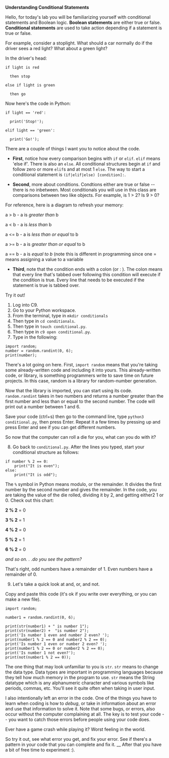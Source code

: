 **Understanding Conditional Statements**

Hello, for today's lab you will be familiarizing yourself with conditional statements and Boolean logic.  **Boolean statements** are either true or false.  **Conditional statements** are used to take action depending if a statement is true or false.

For example, consider a stoplight.  What should a car normally do if the driver sees a red light?  What about a green light?

In the driver's head:
```
if light is red

  then stop
  
else if light is green

  then go
```
Now here's the code in Python:
```
if light == 'red':

  print('Stop!');
  
elif light == 'green':

  print('Go!');
````
There are a couple of things I want you to notice about the code.

* **First**, notice how every comparison begins with `if` or `elif`.  `elif` means 'else if'.  There is also an `else`.  All conditional structures begin at `if` and follow zero or more `elif`s and at most 1 `else`.  The way to start a conditional statement is `(if|elif|else) [condition]:`.

* **Second**, more about conditions.  Condtions either are true or false -- there is no inbetween.  Most conditionals you will use in this class are comparisons between two like objects.  For example, is 1 > 2?  Is 9 > 0?

For reference, here is a diagram to refresh your memory:

a > b - a is *greater than* b

a < b - a is *less than* b

a <= b - a is *less than or equal* to b

a >= b - a is *greater than or equal* to b

a == b - a is *equal to b* (note this is different in programming since one = means assigning a value to a variable

* **Third**, note that the condition ends with a colon (or : ).  The colon means that every line that's tabbed over following this condition will execute if the condition is true.  Every line that needs to be executed if the statement is true is tabbed over.

Try it out!
1.  Log into C9.
2.  Go to your Python workspace.
3.  From the terminal, type in `mkdir conditionals`
4.  Then type in `cd conditionals`.
5.  Then type in `touch conditional.py`.
6.  Then type in `c9 open conditional.py`.
7.  Type in the following:
```
import random;
number = random.randint(0, 6);
print(number);
```

There's a lot going on here.  First, `import random` means that you're taking some already-written code and including it into yours.  This already-written code, or library, is something programmers write to save time on future projects.  In this case, random is a library for random-number generation.

Now that the library is imported, you can start using its code.  `random.randint` takes in two numbers and returns a number greater than the first number and less than or equal to the second number.  The code will print out a number between 1 and 6.

Save your code (ctrl+s) then go to the command line, type `python3 conditional.py`, then press Enter.  Repeat it a few times by pressing up and press Enter and see if you can get different numbers.

So now that the computer can roll a die for you, what can you do with it?

8.  Go back to `conditional.py`.  After the lines you typed, start your conditional structure as follows:
```
if number % 2 == 0:
    print("It is even");
else:
    print("It is odd");
```
The `%` symbol in Python means modulo, or the remainder.  It divides the first number by the second number and gives the remainder.  In the code, you are taking the value of the die rolled, dividing it by 2, and getting either2 1 or 0.  Check out this chart:

**2 % 2** = 0

**3 % 2** = 1

**4 % 2** = 0

**5 % 2** = 1

**6 % 2** = 0

*and so on. . .do you see the pattern?*

That's right, odd numbers have a remainder of 1.  Even numbers have a remainder of 0.

9.  Let's take a quick look at and, or, and not.

Copy and paste this code (it's ok if you write over everything, or you can make a new file).
```
import random;

number1 = random.randint(0, 6);

print(str(number1) + " is number 1");
print(str(number2) +  "is number 2");
print('Is number 1 even and number 2 even? ');
print(number1 % 2 == 0 and number2 % 2 == 0);
print('Is number 1 even or number 2 even? ');
print(number1 % 2 == 0 or number2 % 2 == 0);
print('Is number 1 not even?');
print(not(number1 % 2 == 0));
```
The one thing that may look unfamiliar to you is `str`.  `str` means to change the data type.  Data types are important in programming languages because they tell how much memory in the program to use.   `str` means the String datatype which is any alphanumeric character and various symbols like periods, commas, etc.  You'll see it quite often when taking in user input.  

I also intentionally left an error in the code.  One of the things you have to learn when coding is how to *debug*, or take in information about an error and use that information to solve it.  Note that some bugs, or errors, also occur without the computer complaining at all.  The key is to test your code -- you want to catch those errors before people using your code does.

Ever have a game crash while playing it?  Worst feeling in the world.

So try it out, see what error you get, and fix your error.  See if there's a pattern in your code that you can complete and fix it.
__
After that you have a bit of free time to experiment :).
